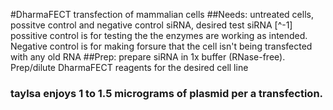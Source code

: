 #DharmaFECT transfection of mammalian cells 
##Needs: untreated cells, possitve control and negative control siRNA, desired test siRNA 
[^-1] possitive control is for testing the the enzymes are working as intended. Negative control is for making forsure that the cell isn't being transfected with any old RNA 
##Prep: prepare siRNA in 1x buffer (RNase-free). Prep/dilute DharmaFECT reagents for the desired cell line 
### taylsa enjoys 1 to 1.5 micrograms of plasmid per a transfection. 
